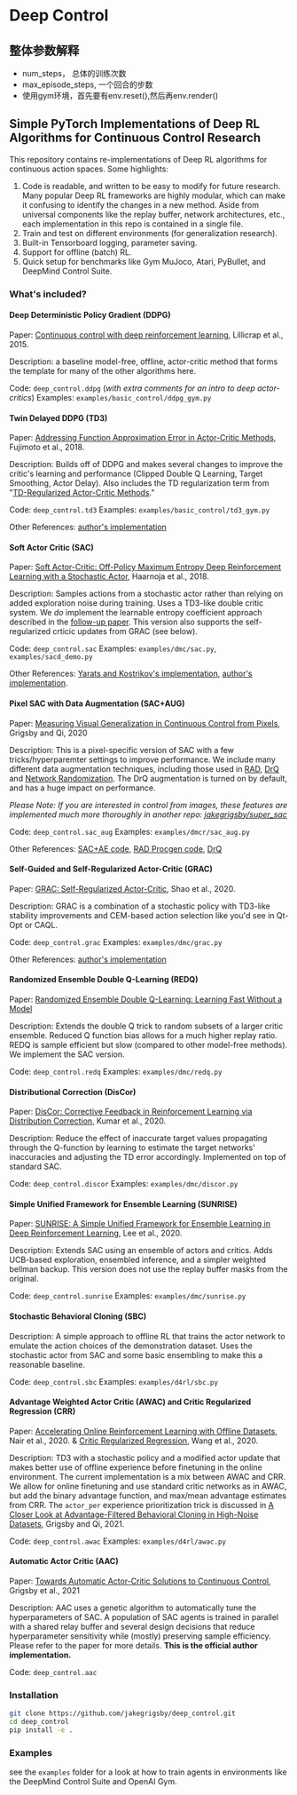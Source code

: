 # Deep Control

## 整体参数解释

- num_steps， 总体的训练次数
- max_episode_steps,  一个回合的步数
- 使用gym环境，首先要有env.reset(),然后再env.render()

## Simple PyTorch Implementations of Deep RL Algorithms for Continuous Control Research

This repository contains re-implementations of Deep RL algorithms for continuous action spaces. Some highlights:

1) Code is readable, and written to be easy to modify for future research. Many popular Deep RL frameworks are highly modular, which can make it confusing to identify the changes in a new method. Aside from universal components like the replay buffer, network architectures, etc., each implementation in this repo is contained in a single file.
2) Train and test on different environments (for generalization research).
3) Built-in Tensorboard logging, parameter saving.
4) Support for offline (batch) RL.
5) Quick setup for benchmarks like Gym MuJoco, Atari, PyBullet, and DeepMind Control Suite.

### What's included?

#### Deep Deterministic Policy Gradient (DDPG)
Paper: [Continuous control with deep reinforcement learning](https://arxiv.org/abs/1509.02971), Lillicrap et al., 2015.

Description: a baseline model-free, offline, actor-critic method that forms the template for many of the other algorithms here.

Code: `deep_control.ddpg` (*with extra comments for an intro to deep actor-critics*)
Examples: `examples/basic_control/ddpg_gym.py`

#### Twin Delayed DDPG (TD3)
Paper: [Addressing Function Approximation Error in Actor-Critic Methods](https://arxiv.org/abs/1802.09477), Fujimoto et al., 2018.

Description: Builds off of DDPG and makes several changes to improve the critic's learning and performance (Clipped Double Q Learning, Target Smoothing, Actor Delay). Also includes the TD regularization term from "[TD-Regularized Actor-Critic Methods](https://arxiv.org/abs/1812.08288)."

Code: `deep_control.td3`
Examples: `examples/basic_control/td3_gym.py`

Other References: [author's implementation](https://github.com/sfujim/TD3)

#### Soft Actor Critic (SAC)
Paper: [Soft Actor-Critic: Off-Policy Maximum Entropy Deep Reinforcement Learning with a Stochastic Actor](https://arxiv.org/abs/1801.01290), Haarnoja et al., 2018.

Description: Samples actions from a stochastic actor rather than relying on added exploration noise during training. Uses a TD3-like double critic system. We *do* implement the learnable entropy coefficient approach described in the [follow-up paper](https://arxiv.org/abs/1812.05905). This version also supports the self-regularized crticic updates from GRAC (see below).

Code: `deep_control.sac`
Examples: `examples/dmc/sac.py`, `examples/sacd_demo.py`

Other References: [Yarats and Kostrikov's implementation](https://github.com/denisyarats/pytorch_sac), [author's implementation](https://github.com/haarnoja/sac).

#### Pixel SAC with Data Augmentation (SAC+AUG)
Paper: [Measuring Visual Generalization in Continuous Control from Pixels](https://arxiv.org/abs/2010.06740), Grigsby and Qi, 2020

Description: This is a pixel-specific version of SAC with a few tricks/hyperparemter settings to improve performance. We include many different data augmentation techniques, including those used in [RAD](https://arxiv.org/abs/2004.14990), [DrQ](https://arxiv.org/abs/2004.13649) and [Network Randomization](https://arxiv.org/abs/1910.05396). The DrQ augmentation is turned on by default, and has a huge impact on performance.

*Please Note: If you are interested in control from images, these features are implemented much more thoroughly in another repo: [jakegrigsby/super_sac](https://github.com/jakegrigsby/super_sac)*

Code: `deep_control.sac_aug`
Examples: `examples/dmcr/sac_aug.py`

Other References: [SAC+AE code](https://github.com/denisyarats/pytorch_sac_ae), [RAD Procgen code](https://github.com/pokaxpoka/rad_procgen), [DrQ](https://github.com/denisyarats/drq)

#### Self-Guided and Self-Regularized Actor-Critic (GRAC)
Paper: [GRAC: Self-Regularized Actor-Critic](https://arxiv.org/abs/2009.08973), Shao et al., 2020.

Description: GRAC is a combination of a stochastic policy with TD3-like stability improvements and CEM-based action selection like you'd see in Qt-Opt or CAQL.

Code: `deep_control.grac`
Examples: `examples/dmc/grac.py`

Other References: [author's implementation](https://github.com/stanford-iprl-lab/GRAC)

#### Randomized Ensemble Double Q-Learning (REDQ)
Paper: [Randomized Ensemble Double Q-Learning: Learning Fast Without a Model](https://openreview.net/forum?id=AY8zfZm0tDd)

Description: Extends the double Q trick to random subsets of a larger critic ensemble. Reduced Q function bias allows for a much higher replay ratio. REDQ is sample efficient but slow (compared to other model-free methods). We implement the SAC version.

Code: `deep_control.redq`
Examples: `examples/dmc/redq.py`

#### Distributional Correction (DisCor)
Paper: [DisCor: Corrective Feedback in Reinforcement Learning via Distribution Correction](https://arxiv.org/abs/2003.07305), Kumar et al., 2020.

Description: Reduce the effect of inaccurate target values propagating through the Q-function by learning to estimate the target networks' inaccuracies and adjusting the TD error accordingly. Implemented on top of standard SAC.

Code: `deep_control.discor`
Examples: `examples/dmc/discor.py`

#### Simple Unified Framework for Ensemble Learning (SUNRISE)
Paper: [SUNRISE: A Simple Unified Framework for Ensemble Learning in Deep Reinforcement Learning](https://arxiv.org/abs/2007.04938), Lee et al., 2020.

Description: Extends SAC using an ensemble of actors and critics. Adds UCB-based exploration, ensembled inference, and a simpler weighted bellman backup. This version does not use the replay buffer masks from the original.

Code: `deep_control.sunrise`
Examples: `examples/dmc/sunrise.py`

#### Stochastic Behavioral Cloning (SBC)

Description: A simple approach to offline RL that trains the actor network to emulate the action choices of the demonstration dataset. Uses the stochastic actor from SAC and some basic ensembling to make this a reasonable baseline.

Code: `deep_control.sbc`
Examples: `examples/d4rl/sbc.py`

#### Advantage Weighted Actor Critic (AWAC) and Critic Regularized Regression (CRR)
Paper: [Accelerating Online Reinforcement Learning with Offline Datasets](https://arxiv.org/abs/2006.09359), Nair et al., 2020. & [Critic Regularized Regression](https://arxiv.org/abs/2006.15134), Wang et al., 2020.

Description: TD3 with a stochastic policy and a modified actor update that makes better use of offline experience before finetuning in the online environment. The current implementation is a mix between AWAC and CRR. We allow for online finetuning and use standard critic networks as in AWAC, but add the binary advantage function, and max/mean advantage estimates from CRR. The `actor_per` experience prioritization trick is discussed in [A Closer Look at Advantage-Filtered Behavioral Cloning
in High-Noise Datasets](https://arxiv.org/abs/2110.04698), Grigsby and Qi, 2021.

Code: `deep_control.awac`
Examples: `examples/d4rl/awac.py`

#### Automatic Actor Critic (AAC)
Paper: [Towards Automatic Actor-Critic Solutions to Continuous Control](https://arxiv.org/abs/2106.08918), Grigsby et al., 2021

Description: AAC uses a genetic algorithm to automatically tune the hyperparameters of SAC. A population of SAC agents is trained in parallel with a shared relay buffer and several design decisions that reduce hyperparameter sensitivity while (mostly) preserving sample efficiency. Please refer to the paper for more details. **This is the official author implementation.**

Code: `deep_control.aac`


### Installation
```bash
git clone https://github.com/jakegrigsby/deep_control.git
cd deep_control
pip install -e .
```

### Examples
see the `examples` folder for a look at how to train agents in environments like the DeepMind Control Suite and OpenAI Gym.

